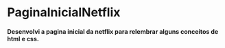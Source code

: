# PaginaInicialNetflix
#### Desenvolvi a pagina inicial da netflix para relembrar alguns conceitos de html e css.
